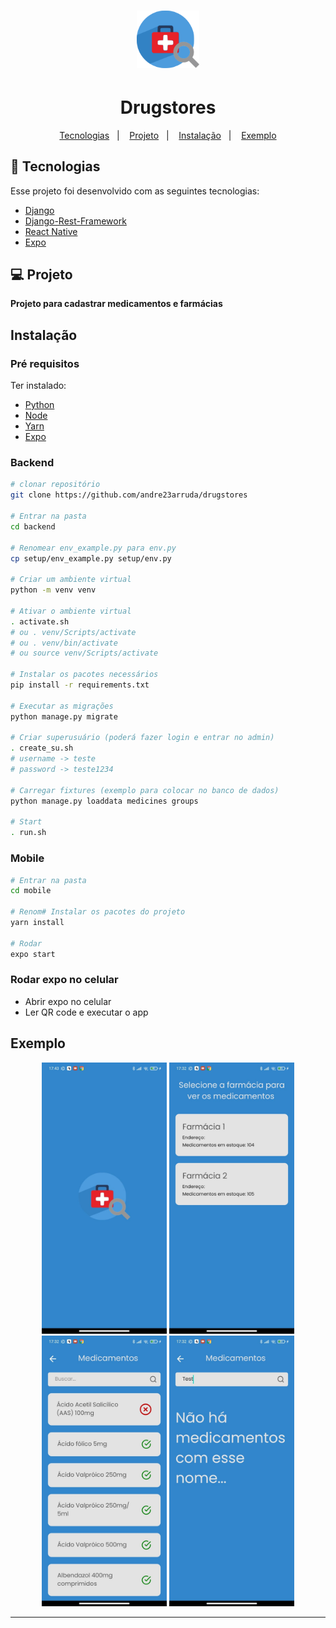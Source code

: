 <h1 align="center">
    <img alt="Drugstores" title="Drugstores" src="backend/setup/static/images/logo.svg" width="100px" />
</h1>

<h1 align="center">
    Drugstores
</h1>

<p align="center">
	<a href="#-tecnologias">Tecnologias</a>&nbsp;&nbsp;&nbsp;|&nbsp;&nbsp;&nbsp;
	<a href="#-projeto">Projeto</a>&nbsp;&nbsp;&nbsp;|&nbsp;&nbsp;&nbsp;
	<a href="#instalação">Instalação</a>&nbsp;&nbsp;&nbsp;|&nbsp;&nbsp;&nbsp;
	<a href="#instalação">Exemplo</a>
</p>

## 🚀 Tecnologias
Esse projeto foi desenvolvido com as seguintes tecnologias:
- [Django](https://www.djangoproject.com/)
- [Django-Rest-Framework](https://www.django-rest-framework.org/)
- [React Native](https://reactnative.dev/)
- [Expo](https://expo.io/)


## 💻 Projeto
**Projeto para cadastrar medicamentos e farmácias**


## Instalação
### Pré requisitos
Ter instalado:
- [Python](https://www.python.org/downloads/)
- [Node](https://nodejs.org/en/download/)
- [Yarn](https://classic.yarnpkg.com/en/docs/install/)
- [Expo](https://docs.expo.dev/get-started/installation/)


### Backend
```sh
# clonar repositório
git clone https://github.com/andre23arruda/drugstores

# Entrar na pasta
cd backend

# Renomear env_example.py para env.py
cp setup/env_example.py setup/env.py

# Criar um ambiente virtual
python -m venv venv

# Ativar o ambiente virtual
. activate.sh
# ou . venv/Scripts/activate
# ou . venv/bin/activate
# ou source venv/Scripts/activate

# Instalar os pacotes necessários
pip install -r requirements.txt

# Executar as migrações
python manage.py migrate

# Criar superusuário (poderá fazer login e entrar no admin)
. create_su.sh
# username -> teste
# password -> teste1234

# Carregar fixtures (exemplo para colocar no banco de dados)
python manage.py loaddata medicines groups

# Start
. run.sh
```

### Mobile
```sh
# Entrar na pasta
cd mobile

# Renom# Instalar os pacotes do projeto
yarn install

# Rodar
expo start
```

### Rodar expo no celular
- Abrir expo no celular
- Ler QR code e executar o app


## Exemplo
<div align="center">
    <img alt="Splash Screen" title="Splash Screen" src=".github/screen-1.png" width="200px" />
    <img alt="Screen 2" title="Screen 2" src=".github/screen-2.png" width="200px" />
    <img alt="Screen 3" title="Screen 3" src=".github/screen-3.png" width="200px" />
    <img alt="Screen 4" title="Screen 4" src=".github/screen-4.png" width="200px" />
</div>
<hr>
